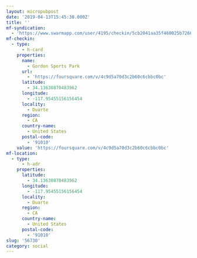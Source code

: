 ```yaml
---
layout: micropubpost
date: '2019-04-13T15:45:30.000Z'
title: ''
mf-syndication:
  - 'https://www.swarmapp.com/user/4195/checkin/5cb2041aa35f460025b7266b'
mf-checkin:
  - type:
      - h-card
    properties:
      name:
        - Gordon Sports Park
      url:
        - 'https://foursquare.com/v/4c9d5a70d3c2b60c6cbbc0bc'
      latitude:
        - 34.13630870483962
      longitude:
        - -117.95455156156454
      locality:
        - Duarte
      region:
        - CA
      country-name:
        - United States
      postal-code:
        - '91010'
    value: 'https://foursquare.com/v/4c9d5a70d3c2b60c6cbbc0bc'
mf-location:
  - type:
      - h-adr
    properties:
      latitude:
        - 34.13630870483962
      longitude:
        - -117.95455156156454
      locality:
        - Duarte
      region:
        - CA
      country-name:
        - United States
      postal-code:
        - '91010'
slug: '56730'
category: social
---
```

